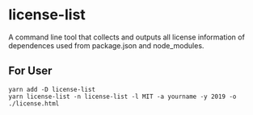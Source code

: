 # license-list

A command line tool that collects and outputs all license information of dependences used from package.json and node_modules.

## For User

```
yarn add -D license-list
yarn license-list -n license-list -l MIT -a yourname -y 2019 -o ./license.html
```
